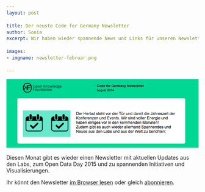 ```yaml
---
layout: post

title: Der neuste Code for Germany Newsletter
author: Sonia
excerpt: Wir haben wieder spannende News und Links für unseren Newsletter gesammelt.

images:
- imgname: newsletter-februar.png

---
```

![newsletter](/assets/blog/newsletter.png)

Diesen Monat gibt es wieder einen Newsletter mit aktuellen Updates aus den Labs, zum Open Data Day 2015 und zu spannenden Initiativen und Visualisierungen. 

Ihr könnt den Newsletter [im Browser lesen][] oder gleich [abonnieren][]. 

[abonnieren]: http://okfn.us5.list-manage.com/subscribe?u=929f1e07936386d34833e20d1&id=bb63fcab72
[im Browser lesen]: http://us5.campaign-archive1.com/?u=929f1e07936386d34833e20d1&id=2bafe22e17&e=[UNIQID]
